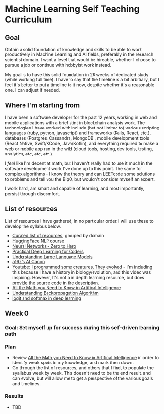 # Machine Learning Self Teaching Curriculum

## Goal

Obtain a solid foundation of knowledge and skills to be able to work productively in Machine Learning and AI fields, preferably in the research scientist domain. I want a level that would be hireable, whether I choose to pursue a job or continue with hobbyist work instead.

My goal is to have this solid foundation in 26 weeks of dedicated study (while working full time). I have to say that the timeline is a bit arbitrary, but I feel it's better to put a timeline to it now, despite whether it's a reasonable one. I can adjust if needed.

## Where I'm starting from

I have been a software developer for the past 12 years, working in web and mobile applications with a brief stint in blockchain analysis work. The technologies I have worked with include (but not limited to) various scripting languages (ruby, python, javascript) and frameworks (Rails, React, etc.), databases (Postgres, Cassandra, MongoDB), mobile development tools (React Native, Swift/XCode, Java/Kotlin), and everything required to make a web or mobile app run in the wild (cloud tools, hosting, dev tools, testing, analytics, etc, etc, etc.).

I _feel_ like I'm decent at math, but I haven't really had to use it much in the software development work I've done up to this point. The same for complex algorithms - I know the theory and can LEETcode some solutions to problems and tell you the BigO, but wouldn't consider myself an expert.

I work hard, am smart and capable of learning, and most importantly, persist through discomfort.

## List of resources

List of resources I have gathered, in no particular order. I will use these to develop the syllabus below.

- [Curated list of resources](https://llm-utils.org/AI+Learning+Curation), grouped by domain
- [HuggingFace NLP course](https://huggingface.co/learn/nlp-course/chapter1/1)
- [Neural Networks - Zero to Hero](https://karpathy.ai/zero-to-hero.html)
- [Practical Deep Learning for Coders](https://course.fast.ai/)
- [Understanding Large Language Models](https://magazine.sebastianraschka.com/p/understanding-large-language-models)
- [a16z's AI Canon](https://a16z.com/2023/05/25/ai-canon/)
- [Youtube: I programmed some creatures. They evolved](https://www.youtube.com/watch?v=N3tRFayqVtk) - I'm including this because I have a history in biology/evolution, and this video was inspiring. However, It's not a in depth learning resource, but does provide the source code in the description.
- [All the Math you Need to Know in Artifical Intelligence](https://www.freecodecamp.org/news/all-the-math-you-need-in-artificial-intelligence/)
- [Understanding Backpropagation Algorithm](https://towardsdatascience.com/understanding-backpropagation-algorithm-7bb3aa2f95fd)
- [logit and softmax in deep learning](https://www.youtube.com/watch?v=Qn4Fme1fK-M)

## Week 0

### Goal: Set myself up for success during this self-driven learning path

### Plan

- Review [All the Math you Need to Know in Artifical Intelligence](https://www.freecodecamp.org/news/all-the-math-you-need-in-artificial-intelligence/) in order to identify weak spots in my knowledge, and mark them down.
- Go through the list of resources, and others that I find, to populate the syallabus week by week. This doesn't need to be the end result, and can evolve, but will allow me to get a perspective of the various goals and timelines.

### Results

- TBD
